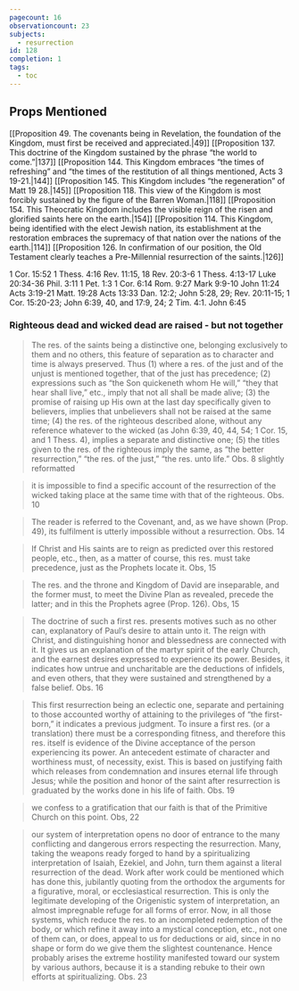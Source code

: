 ```yaml
---
pagecount: 16
observationcount: 23
subjects:
  - resurrection
id: 128
completion: 1
tags:
  - toc
---
```

## Props Mentioned
[[Proposition 49. The covenants being in Revelation, the foundation of the Kingdom, must first be received and appreciated.|49]] [[Proposition 137. This doctrine of the Kingdom sustained by the phrase “the world to come.”|137]] [[Proposition 144. This Kingdom embraces “the times of refreshing” and “the times of the restitution of all things mentioned, Acts 3 19-21.|144]] [[Proposition 145. This Kingdom includes “the regeneration” of Matt 19 28.|145]] [[Proposition 118. This view of the Kingdom is most forcibly sustained by the figure of the Barren Woman.|118]] [[Proposition 154. This Theocratic Kingdom includes the visible reign of the risen and glorified saints here on the earth.|154]] [[Proposition 114. This Kingdom, being identified with the elect Jewish nation, its establishment at the restoration embraces the supremacy of that nation over the nations of the earth.|114]] [[Proposition 126. In confirmation of our position, the Old Testament clearly teaches a Pre-Millennial resurrection of the saints.|126]] 

1 Cor. 15:52
1 Thess. 4:16
Rev. 11:15, 18
Rev. 20:3-6
1 Thess. 4:13-17
Luke 20:34-36
Phil. 3:11
1 Pet. 1:3
1 Cor. 6:14
Rom. 9:27
Mark 9:9-10
John 11:24
Acts 3:19-21
Matt. 19:28
Acts 13:33
Dan. 12:2; John 5:28, 29; Rev. 20:11-15; 1 Cor. 15:20-23; John 6:39, 40, and 17:9, 24; 2 Tim. 4:1.
John 6:45

### Righteous dead and wicked dead are raised - but not together

>The res. of the saints being a distinctive one, belonging exclusively to them and no others, this feature of separation as to character and time is always preserved. Thus 
>(1) where a res. of the just and of the unjust is mentioned together, that of the just has precedence; 
>(2) expressions such as “the Son quickeneth whom He will,” “they that hear shall live,” etc., imply that not all shall be made alive; 
>(3) the promise of raising up His own at the last day specifically given to believers, implies that unbelievers shall not be raised at the same time; 
>(4) the res. of the righteous described alone, without any reference whatever to the wicked (as John 6:39, 40, 44, 54; 1 Cor. 15, and 1 Thess. 4), implies a separate and distinctive one; 
>(5) the titles given to the res. of the righteous imply the same, as “the better resurrection,” “the res. of the just,” “the res. unto life.”
>Obs. 8 slightly reformatted

>it is impossible to find a specific account of the resurrection of the wicked taking place at the same time with that of the righteous.
>Obs. 10

>The reader is referred to the Covenant, and, as we have shown (Prop. 49), its fulfilment is utterly impossible without a resurrection.
>Obs. 14


>If Christ and His saints are to reign as predicted over this restored people, etc., then, as a matter of course, this res. must take precedence, just as the Prophets locate it.
>Obs, 15

>The res. and the throne and Kingdom of David are inseparable, and the former must, to meet the Divine Plan as revealed, precede the latter; and in this the Prophets agree (Prop. 126).
>Obs, 15

>The doctrine of such a first res. presents motives such as no other can, explanatory of Paul’s desire to attain unto it. The reign with Christ, and distinguishing honor and blessedness are connected with it. It gives us an explanation of the martyr spirit of the early Church, and the earnest desires expressed to experience its power. Besides, it indicates how untrue and uncharitable are the deductions of infidels, and even others, that they were sustained and strengthened by a false belief.
>Obs. 16

>This first resurrection being an eclectic one, separate and pertaining to those accounted worthy of attaining to the privileges of “the first-born,” it indicates a previous judgment. To insure a first res. (or a translation) there must be a corresponding fitness, and therefore this res. itself is evidence of the Divine acceptance of the person experiencing its power. An antecedent estimate of character and worthiness must, of necessity, exist. This is based on justifying faith which releases from condemnation and insures eternal life through Jesus; while the position and honor of the saint after resurrection is graduated by the works done in his life of faith.
>Obs. 19

>we confess to a gratification that our faith is that of the Primitive Church on this point.
>Obs, 22

>our system of interpretation opens no door of entrance to the many conflicting and dangerous errors respecting the resurrection. Many, taking the weapons ready forged to hand by a spiritualizing interpretation of Isaiah, Ezekiel, and John, turn them against a literal resurrection of the dead. Work after work could be mentioned which has done this, jubilantly quoting from the orthodox the arguments for a figurative, moral, or ecclesiastical resurrection. This is only the legitimate developing of the Origenistic system of interpretation, an almost impregnable refuge for all forms of error. Now, in all those systems, which reduce the res. to an incompleted redemption of the body, or which refine it away into a mystical conception, etc., not one of them can, or does, appeal to us for deductions or aid, since in no shape or form do we give them the slightest countenance. Hence probably arises the extreme hostility manifested toward our system by various authors, because it is a standing rebuke to their own efforts at spiritualizing.
>Obs. 23






